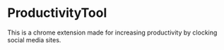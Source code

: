 # ProductivityTool
This is a chrome extension made for increasing productivity by clocking social media sites.
